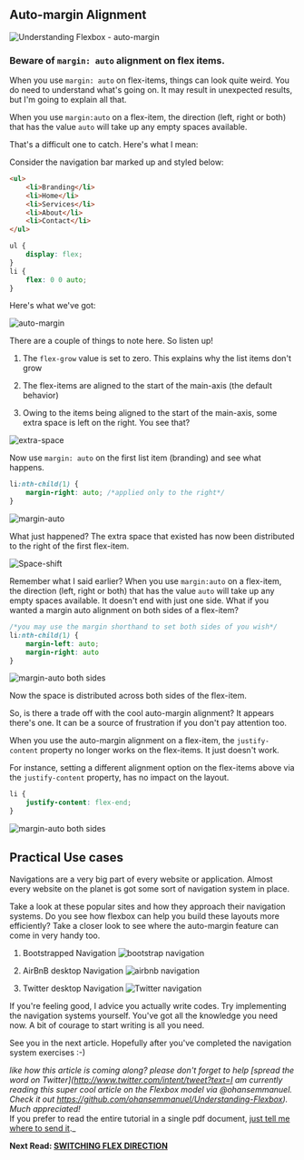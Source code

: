 ## Auto-margin Alignment

![Understanding Flexbox - auto-margin](http://i.imgur.com/bipZFFi.jpg)

### Beware of ```margin: auto```  alignment on flex items.
When you use ```margin: auto``` on flex-items, things can look quite weird. You do need to understand what's going on. It may result in unexpected results, but I'm going to explain all that.

When you use ```margin:auto``` on a flex-item, the direction (left, right or both) that has the value 	```auto``` will take up any empty spaces available.

That's a difficult one to catch. Here's what I mean:

Consider the navigation bar marked up and styled below:

```html
<ul>
	<li>Branding</li>
	<li>Home</li>
	<li>Services</li>
	<li>About</li>
	<li>Contact</li>
</ul>
```

```css
ul {
	display: flex;
}
li {
	flex: 0 0 auto;
}
```

Here's what we've got:

![auto-margin](http://i.imgur.com/4KPx8EL.png)

There are a couple of things to note here. So listen up!

1. The ```flex-grow``` value is set to zero. This explains why the list items don't grow

2. The flex-items are aligned to the start of the main-axis (the default behavior)

3. Owing to the items being aligned to the start of the main-axis, some extra space is left on the right. You see that?

![extra-space](http://i.imgur.com/WrqMnjo.jpg)


Now use `margin: auto` on the first list item (branding) and see what happens.

```css
li:nth-child(1) {
	margin-right: auto; /*applied only to the right*/
}
```

![margin-auto](http://i.imgur.com/KyV88wg.png)

What just happened? The extra space that existed has now been distributed to the right of the first flex-item.

![Space-shift](http://i.imgur.com/0FaVqUi.jpg)

Remember what I said earlier? When you use ```margin:auto``` on a flex-item, the direction (left, right or both) that has the value 	```auto``` will take up any empty spaces available.
It doesn't end with just one side. What if you wanted a margin auto alignment on both sides of a flex-item?


```css
/*you may use the margin shorthand to set both sides of you wish*/
li:nth-child(1) {
	margin-left: auto;
	margin-right: auto
}
```

![margin-auto both sides](http://i.imgur.com/9RF3uSj.png)

Now the space is distributed across both sides of the flex-item.

So, is there a trade off with the cool auto-margin alignment? It appears there's one. It can be a source of frustration if you don't pay attention too.

When you use the auto-margin alignment on a flex-item, the `justify-content` property no longer works on the flex-items. It just doesn't work.

For instance, setting a different alignment option on the flex-items above via the `justify-content` property, has no impact on the layout.

```css
li {
	justify-content: flex-end;
}
```

![margin-auto both sides](http://i.imgur.com/9RF3uSj.png)

## Practical Use cases
Navigations are a very big part of every website or application. Almost every website on the planet is got some sort of navigation system in place.

Take a look at these popular sites and how they approach their navigation systems. Do you see how flexbox can help you build these layouts more efficiently? Take a closer look to see where the auto-margin feature can come in very handy too.



1. Bootstrapped Navigation
![bootstrap navigation](http://image.prntscr.com/image/6ae2053426f7429c805c4bb61d14b775.png)

2. AirBnB desktop Navigation
![airbnb navigation](http://image.prntscr.com/image/6d43b429050f4548969295cd1fd6568f.png)

3. Twitter desktop Navigation
![Twitter navigation](http://image.prntscr.com/image/1b04d1a0ab92450c926b1ed0eea54cb5.png)

If you're feeling good, I advice you actually write codes. Try implementing the navigation systems yourself. You've got all the knowledge you need now. A bit of courage to start writing is all you need.


See you in the next article. Hopefully after you've completed the navigation system exercises :-)

_like how this article is coming along? please don't forget to help [spread the word on Twitter](http://www.twitter.com/intent/tweet?text=I am currently reading this super cool article on the Flexbox model via @ohansemmanuel. Check it out https://github.com/ohansemmanuel/Understanding-Flexbox). Much appreciated!_  
If you prefer to read the entire tutorial in a single pdf document, [just tell me where to send it](https://ohansemmanuel.typeform.com/to/zD5yI7)._

**Next Read: [SWITCHING FLEX DIRECTION](https://github.com/ohansemmanuel/Understanding-Flexbox/blob/master/06.%20Switching%20Flex%20direction/readme.md)**
